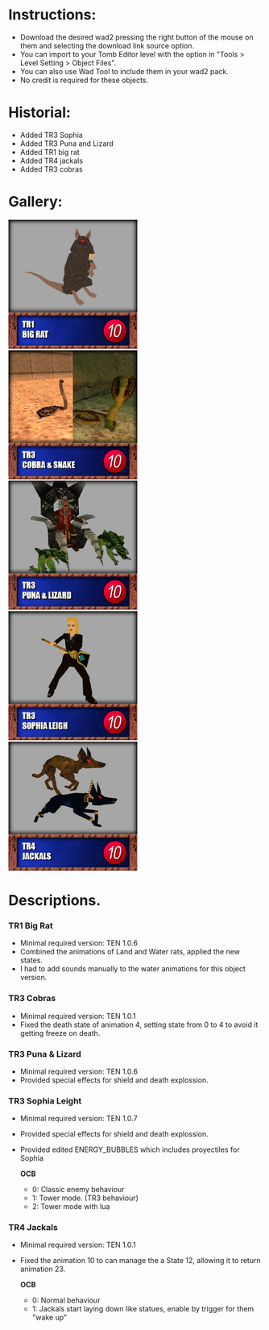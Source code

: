 # Instructions:
- Download the desired wad2 pressing the right button of the mouse on them and selecting the download link source option.
- You can import to your Tomb Editor level with the option in "Tools > Level Setting > Object Files".
- You can also use Wad Tool to include them in your wad2 pack.
- No credit is required for these objects.

# Historial:
- Added TR3 Sophia
- Added TR3 Puna and Lizard
- Added TR1 big rat
- Added TR4 jackals
- Added TR3 cobras

# Gallery:
<img src="Pics/big_ratPic.jpg" width="256"> <img src="Pics/cobraPic.jpg" width="256"> <img src="Pics/punaPic.jpg" width="256"> <img src="Pics/sophiaPic.jpg" width="256"> <img src="Pics/jackalsPic.jpg" width="256">


# Descriptions.
### TR1 Big Rat
- Minimal required version: TEN 1.0.6
- Combined the animations of Land and Water rats, applied the new states. 
- I had to add sounds manually to the water animations for this object version.

### TR3 Cobras
- Minimal required version: TEN 1.0.1
- Fixed the death state of animation 4, setting state from 0 to 4 to avoid it getting freeze on death.
### TR3 Puna & Lizard
- Minimal required version: TEN 1.0.6
- Provided special effects for shield and death explossion.
### TR3 Sophia Leight
- Minimal required version: TEN 1.0.7
- Provided special effects for shield and death explossion.
- Provided edited ENERGY_BUBBLES which includes proyectiles for Sophia
        
    **OCB**
    - 0: Classic enemy behaviour
    - 1: Tower mode. (TR3 behaviour)
    - 2: Tower mode with lua
### TR4 Jackals
- Minimal required version: TEN 1.0.1
- Fixed the animation 10 to can manage the a State 12, allowing it to return animation 23.
    
    **OCB**
    - 0: Normal behaviour
    - 1: Jackals start laying down like statues, enable by trigger for them "wake up"

    
